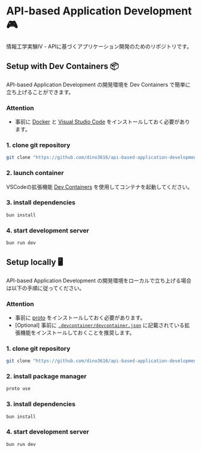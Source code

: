<!-- markdownlint-disable MD024 -->

# API-based Application Development 🎮

情報工学実験Ⅳ - APIに基づくアプリケーション開発のためのリポジトリです。

## Setup with Dev Containers 📦

API-based Application Development の開発環境を Dev Containers で簡単に立ち上げることができます。

### Attention

- 事前に [Docker](https://docs.docker.com/get-docker) と [Visual Studio Code](https://code.visualstudio.com) をインストールしておく必要があります。

### 1. clone git repository

```bash
git clone "https://github.com/dino3616/api-based-application-development" && cd "./api-based-application-development"
```

### 2. launch container

VSCodeの拡張機能 [Dev Containers](https://marketplace.visualstudio.com/items?itemName=ms-vscode-remote.remote-containers) を使用してコンテナを起動してください。

### 3. install dependencies

```bash
bun install
```

### 4. start development server

```bash
bun run dev
```

## Setup locally 🖥️

API-based Application Development の開発環境をローカルで立ち上げる場合は以下の手順に従ってください。

### Attention

- 事前に [proto](https://moonrepo.dev/docs/proto/install) をインストールしておく必要があります。
- [Optional] 事前に [`.devcontainer/devcontainer.json`](./.devcontainer/devcontainer.json#L8C7-L8C112) に記載されている拡張機能をインストールしておくことを推奨します。

### 1. clone git repository

```bash
git clone "https://github.com/dino3616/api-based-application-development" && cd "./api-based-application-development"
```

### 2. install package manager

```bash
proto use
```

### 3. install dependencies

```bash
bun install
```

### 4. start development server

```bash
bun run dev
```
